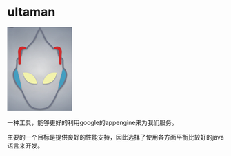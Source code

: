 ultaman
===
<img src="ultaman.png"/>

一种工具，能够更好的利用google的appengine来为我们服务。

主要的一个目标是提供良好的性能支持，因此选择了使用各方面平衡比较好的java语言来开发。
